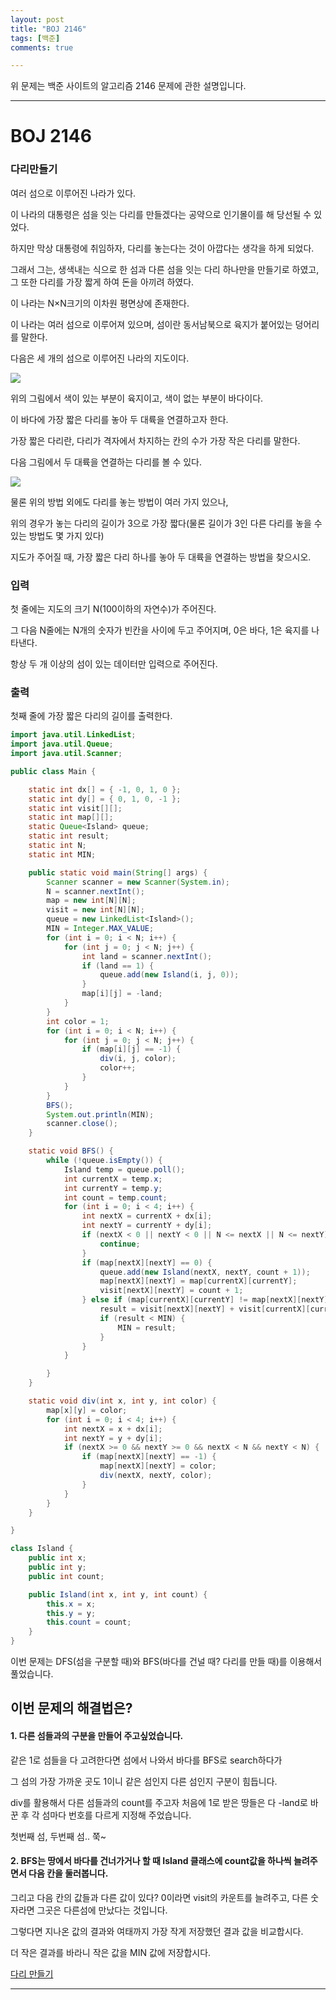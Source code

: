 ```yaml
---
layout: post
title: "BOJ 2146"
tags: [백준]
comments: true

---
```


위 문제는 백준 사이트의 알고리즘 2146 문제에 관한 설명입니다.<br>

---

# BOJ 2146
### 다리만들기  

여러 섬으로 이루어진 나라가 있다. 

이 나라의 대통령은 섬을 잇는 다리를 만들겠다는 공약으로 인기몰이를 해 당선될 수 있었다. 

하지만 막상 대통령에 취임하자, 다리를 놓는다는 것이 아깝다는 생각을 하게 되었다. 

그래서 그는, 생색내는 식으로 한 섬과 다른 섬을 잇는 다리 하나만을 만들기로 하였고, 그 또한 다리를 가장 짧게 하여 돈을 아끼려 하였다.

이 나라는 N×N크기의 이차원 평면상에 존재한다. 

이 나라는 여러 섬으로 이루어져 있으며, 섬이란 동서남북으로 육지가 붙어있는 덩어리를 말한다. 

다음은 세 개의 섬으로 이루어진 나라의 지도이다.

<img src="https://onlinejudgeimages.s3-ap-northeast-1.amazonaws.com/upload/201008/bri.PNG">

위의 그림에서 색이 있는 부분이 육지이고, 색이 없는 부분이 바다이다. 

이 바다에 가장 짧은 다리를 놓아 두 대륙을 연결하고자 한다. 

가장 짧은 다리란, 다리가 격자에서 차지하는 칸의 수가 가장 작은 다리를 말한다. 

다음 그림에서 두 대륙을 연결하는 다리를 볼 수 있다.

<img src="https://onlinejudgeimages.s3-ap-northeast-1.amazonaws.com/upload/201008/b2.PNG">

물론 위의 방법 외에도 다리를 놓는 방법이 여러 가지 있으나, 

위의 경우가 놓는 다리의 길이가 3으로 가장 짧다(물론 길이가 3인 다른 다리를 놓을 수 있는 방법도 몇 가지 있다)

지도가 주어질 때, 가장 짧은 다리 하나를 놓아 두 대륙을 연결하는 방법을 찾으시오.

### 입력

첫 줄에는 지도의 크기 N(100이하의 자연수)가 주어진다. 

그 다음 N줄에는 N개의 숫자가 빈칸을 사이에 두고 주어지며, 0은 바다, 1은 육지를 나타낸다. 

항상 두 개 이상의 섬이 있는 데이터만 입력으로 주어진다.

### 출력

첫째 줄에 가장 짧은 다리의 길이를 출력한다.

```java
import java.util.LinkedList;
import java.util.Queue;
import java.util.Scanner;

public class Main {

	static int dx[] = { -1, 0, 1, 0 };
	static int dy[] = { 0, 1, 0, -1 };
	static int visit[][];
	static int map[][];
	static Queue<Island> queue;
	static int result;
	static int N;
	static int MIN;

	public static void main(String[] args) {
		Scanner scanner = new Scanner(System.in);
		N = scanner.nextInt();
		map = new int[N][N];
		visit = new int[N][N];
		queue = new LinkedList<Island>();
		MIN = Integer.MAX_VALUE;
		for (int i = 0; i < N; i++) {
			for (int j = 0; j < N; j++) {
				int land = scanner.nextInt();
				if (land == 1) {
					queue.add(new Island(i, j, 0));
				}
				map[i][j] = -land;
			}
		}
		int color = 1;
		for (int i = 0; i < N; i++) {
			for (int j = 0; j < N; j++) {
				if (map[i][j] == -1) {
					div(i, j, color);
					color++;
				}
			}
		}
		BFS();
		System.out.println(MIN);
		scanner.close();
	}

	static void BFS() {
		while (!queue.isEmpty()) {
			Island temp = queue.poll();
			int currentX = temp.x;
			int currentY = temp.y;
			int count = temp.count;
			for (int i = 0; i < 4; i++) {
				int nextX = currentX + dx[i];
				int nextY = currentY + dy[i];
				if (nextX < 0 || nextY < 0 || N <= nextX || N <= nextY) {
					continue;
				}
				if (map[nextX][nextY] == 0) {
					queue.add(new Island(nextX, nextY, count + 1));
					map[nextX][nextY] = map[currentX][currentY];
					visit[nextX][nextY] = count + 1;
				} else if (map[currentX][currentY] != map[nextX][nextY]) {
					result = visit[nextX][nextY] + visit[currentX][currentY];
					if (result < MIN) {
						MIN = result;
					}
				}
			}

		}
	}

	static void div(int x, int y, int color) {
		map[x][y] = color;
		for (int i = 0; i < 4; i++) {
			int nextX = x + dx[i];
			int nextY = y + dy[i];
			if (nextX >= 0 && nextY >= 0 && nextX < N && nextY < N) {
				if (map[nextX][nextY] == -1) {
					map[nextX][nextY] = color;
					div(nextX, nextY, color);
				}
			}
		}
	}

}

class Island {
	public int x;
	public int y;
	public int count;

	public Island(int x, int y, int count) {
		this.x = x;
		this.y = y;
		this.count = count;
	}
}
```

이번 문제는 DFS(섬을 구분할 때)와 BFS(바다를 건널 때? 다리를 만들 때)를 이용해서 풀었습니다.

## 이번 문제의 해결법은? 

#### 1. 다른 섬들과의 구분을 만들어 주고싶었습니다. 

같은 1로 섬들을 다 고려한다면 섬에서 나와서 바다를 BFS로 search하다가 

그 섬의 가장 가까운 곳도 1이니 같은 섬인지 다른 섬인지 구분이 힘듭니다. 

div를 활용해서 다른 섬들과의 count를 주고자 처음에 1로 받은 땅들은 다 -land로 바꾼 후 각 섬마다 번호를 다르게 지정해 주었습니다.

첫번째 섬, 두번째 섬.. 쭉~

#### 2. BFS는 땅에서 바다를 건너가거나 할 때 Island 클래스에 count값을 하나씩 늘려주면서 다음 칸을 둘러봅니다.

그리고 다음 칸의 값들과 다른 값이 있다? 0이라면 visit의 카운트를 늘려주고, 다른 숫자라면 그곳은 다른섬에 만났다는 것입니다.

그렇다면 지나온 값의 결과와 여태까지 가장 작게 저장했던 결과 값을 비교합시다.

더 작은 결과를 바라니 작은 값을 MIN 값에 저장합시다.

<a href="https://www.acmicpc.net/problem/2146">다리 만들기</a>

---
